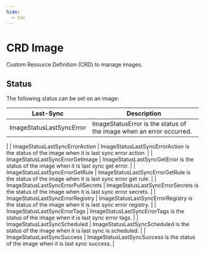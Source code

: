 ```yaml
---
hide:
  - toc
---
```


# CRD Image

Custom Resource Definition (CRD) to manage images.

## Status

The following status can be set on an image:

| Last-Sync | Description |
| --------- | ----------- |
| ImageStatusLastSyncError | ImageStatusError is the status of the image when an error occurred.
 |
| ImageStatusLastSyncErrorAction | ImageStatusLastSyncErrorAction is the status of the image when it is last sync error action.
 |
| ImageStatusLastSyncErrorGetImage | ImageStatusLastSyncGetError is the status of the image when it is last sync get error.
 |
| ImageStatusLastSyncErrorGetRule | ImageStatusLastSyncErrorGetRule is the status of the image when it is last sync error get rule.
 |
| ImageStatusLastSyncErrorPullSecrets | ImageStatusLastSyncErrorSecrets is the status of the image when it is last sync error secrets.
 |
| ImageStatusLastSyncErrorRegistry | ImageStatusLastSyncErrorRegistry is the status of the image when it is last sync error registry.
 |
| ImageStatusLastSyncErrorTags | ImageStatusLastSyncErrorTags is the status of the image when it is last sync error tags.
 |
| ImageStatusLastSyncScheduled | ImageStatusLastSyncScheduled is the status of the image when it is last sync is scheduled.
 |
| ImageStatusLastSyncSuccess | ImageStatusLastSyncSuccess is the status of the image when it is last sync success.
 |



